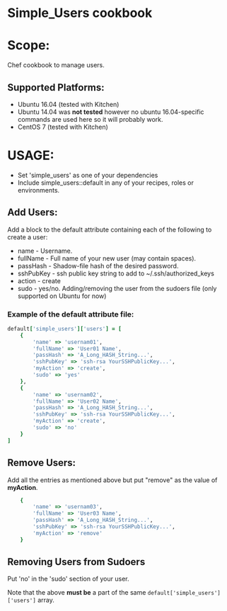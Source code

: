 # Simple_Users cookbook
# Scope:
 Chef cookbook to manage users.
## Supported Platforms:

- Ubuntu 16.04 (tested with Kitchen)
- Ubuntu 14.04 was **not tested** however no ubuntu 16.04-specific commands are used here so it will probably work.
- CentOS 7 (tested with Kitchen)

# USAGE:
- Set 'simple_users' as one of your dependencies
- Include simple_users::default in any of your recipes, roles or environments.

## Add Users:
Add a block to the default attribute containing each of the following to create a user:
-  name - Username.
-  fullName - Full name of your new user (may contain spaces).
-  passHash - Shadow-file hash of the desired password.
-  sshPubKey - ssh public key string to add to ~/.ssh/authorized_keys
-  action - create
-  sudo - yes/no. Adding/removing the user from the sudoers file (only supported on Ubuntu for now)

### Example of the default attribute file:
```ruby
default['simple_users']['users'] = [
	{
		'name' => 'usernam01',
		'fullName' => 'User01 Name',
		'passHash' => 'A_Long_HASH_String...',
		'sshPubKey' => 'ssh-rsa YourSSHPublicKey...',
		'myAction' => 'create',
		'sudo' => 'yes'
	},
	{
		'name' => 'usernam02',
		'fullName' => 'User02 Name',
		'passHash' => 'A_Long_HASH_String...',
		'sshPubKey' => 'ssh-rsa YourSSHPublicKey...',
		'myAction' => 'create',
		'sudo' => 'no'
	}
]
```

## Remove Users:
 Add all the entries as mentioned above but put "remove" as the value of  **myAction**.
```ruby
	{
		'name' => 'usernam03',
		'fullName' => 'User03 Name',
		'passHash' => 'A_Long_HASH_String...',
		'sshPubKey' => 'ssh-rsa YourSSHPublicKey...',
		'myAction' => 'remove'
	}
```
## Removing Users from Sudoers
  Put 'no' in the 'sudo' section of your user.

Note that the above **must be** a part of the same  ``` default['simple_users']['users'] ``` array.
